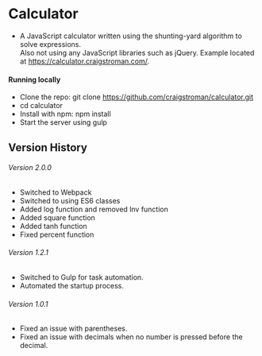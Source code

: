 # Calculator

- A JavaScript calculator written using the shunting-yard algorithm to solve expressions.  
  Also not using any JavaScript libraries such as jQuery. Example located at https://calculator.craigstroman.com/.

#### Running locally

- Clone the repo: git clone https://github.com/craigstroman/calculator.git
- cd calculator
- Install with npm: npm install
- Start the server using gulp

## Version History

###### Version 2.0.0

- Switched to Webpack
- Switched to using ES6 classes
- Added log function and removed lnv function
- Added square function
- Added tanh function
- Fixed percent function

###### Version 1.2.1

- Switched to Gulp for task automation.
- Automated the startup process.

###### Version 1.0.1

- Fixed an issue with parentheses.
- Fixed an issue with decimals when no number is pressed before the decimal.
